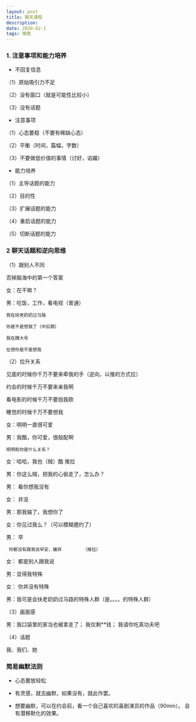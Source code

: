 ```yaml
---
layout: post
title: 聊天课程
description: 
date: 2020-02-1
tags: 情商   
---
```


### 1. 注意事项和能力培养

* 不回复信息

（1）原始吸引力不足

（2）没有窗口（就是可能性比较小）

（3）没有话题

* 注意事项

（1）心态要稳（不要有稀缺心态）

（2）平衡（时间，篇幅，字数）

（3）不要做低价值的事情（讨好，谄媚）

* 能力培养

（1）主导话题的能力

（2）目的性

（3）扩展话题的能力

（4）重启话题的能力

（5）切断话题的能力

### 2 聊天话题和逆向思维

（1）跟别人不同

否掉脑海中的第一个答案

女：在干嘛？

男：吃饭，工作，看电视（普通）
    
	我在扶老奶奶过马路
	
	你是不是想我了（中后期）
	
	我在蹲大号
	
	在想你是不是想我
	
（2）拉升关系

见面的时候你千万不要来牵我的手（逆向，以推的方式拉）

约会的时候千万不要来亲我啊

看电影的时候千万不要抱我欧

睡觉的时候千万不要想我

女：明明一直很可爱

男：我酷，你可爱，很般配啊

    明明和你是什么关系？

女：哈哈，我也（贼）酷                        推拉

男：你这么贼，把我的心偷走了，怎么办？


男： 看你想我没有

女： 并没

男：那我输了，我想你了

女：你见过我么？（可以模糊邀约了）


男： 早
     
	 你都没有跟我说早安，嫌弃        （推拉）
	 
女： 都是别人跟我说

男：显得我特殊

女： 你并没有特殊

男：我可是会扶老奶奶过马路的特殊人群（是。。。。的特殊人群）


（3）画面感

男：我口袋里的家当也被拿走了；
    我仅剩**钱；
	我请你吃真功夫吧
	

（4）话题

我、我们、她


### 简易幽默法则

* 心态要放轻松

* 有灵感，就去幽默，如果没有，就此作罢。

* 想要幽默，可以在约会前，看一个自己喜欢的喜剧演员的作品（90min）。
  会有潜移默化的效果。
  
  










	































